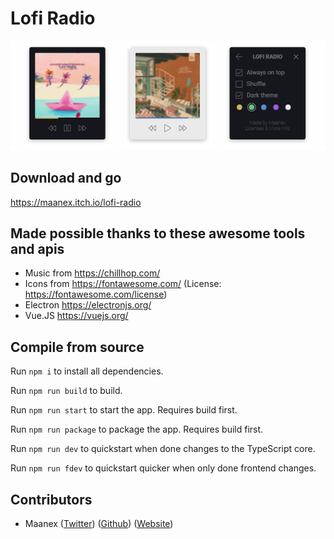# Lofi Radio

![Preview Image](https://raw.githubusercontent.com/Maanex/lofi-radio/master/github/preview.png)

## Download and go

https://maanex.itch.io/lofi-radio

## Made possible thanks to these awesome tools and apis

* Music from https://chillhop.com/
* Icons from https://fontawesome.com/ (License: https://fontawesome.com/license)
* Electron https://electronjs.org/
* Vue.JS https://vuejs.org/

## Compile from source

Run `npm i` to install all dependencies.

Run `npm run build` to build.

Run `npm run start` to start the app. Requires build first.

Run `npm run package` to package the app. Requires build first.

Run `npm run dev` to quickstart when done changes to the TypeScript core.

Run `npm run fdev` to quickstart quicker when only done frontend changes.

## Contributors

* Maanex ([Twitter](https://twitter.com/Maanex_)) ([Github](https://github.com/Maanex)) ([Website](https://maanex.tk/))
